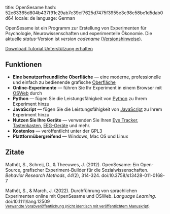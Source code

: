 title: OpenSesame
hash: 52e63365d804b437f91c29ab7c39cf7625d7475f3955e3c98c58be1d5dab0d64
locale: de
language: German

OpenSesame ist ein Programm zur Erstellung von Experimenten für Psychologie, Neurowissenschaften und experimentelle Ökonomie. Die aktuelle $status$-Version ist $version$ *$codename$* ([Versionshinweise](http://osdoc.cogsci.nl/$branch$/notes/$notes$)).

<div class="btn-group" role="group" aria-label="...">
  <a role="button" class="btn btn-success" href="%url:download%">
		<span class="glyphicon glyphicon-download" aria-hidden="true"></span>
		Download
	 </a>
  <a role="button" class="btn btn-success" href="%url:beginner%">
  <span class="glyphicon glyphicon-education" aria-hidden="true"></span>
  	Tutorial
  </a>
  <a role="button" class="btn btn-success" href="https://professional.cogsci.nl/">
  <span class="glyphicon glyphicon-comment" aria-hidden="true"></span>
  Unterstützung erhalten</a>
</div>

## Funktionen

- __Eine benutzerfreundliche Oberfläche__ — eine moderne, professionelle und einfach zu bedienende grafische [Oberfläche](%link:manual/interface%)
- __Online-Experimente__ — führen Sie Ihr Experiment in einem Browser mit [OSWeb](%link:manual/osweb/workflow%) durch
- __Python__ — fügen Sie die Leistungsfähigkeit von [Python](%link:manual/python/about%) zu Ihrem Experiment hinzu
- __JavaScript__ — fügen Sie die Leistungsfähigkeit von [JavaScript](%link:manual/python/about%) zu Ihrem Experiment hinzu
- __Nutzen Sie Ihre Geräte__ — verwenden Sie Ihren [Eye Tracker](%link:pygaze%), [Tastenkasten](%link:buttonbox%), [EEG-Geräte](%link:parallel%) und mehr.
- __Kostenlos__ — veröffentlicht unter der GPL3
- __Plattformübergreifend__ — Windows, Mac OS und Linux

## Zitate

Mathôt, S., Schreij, D., & Theeuwes, J. (2012). OpenSesame: Ein Open-Source, grafischer Experiment-Builder für die Sozialwissenschaften. *Behavior Research Methods*, *44*(2), 314-324. doi:10.3758/s13428-011-0168-7

Mathôt, S., & March, J. (2022). Durchführung von sprachlichen Experimenten online mit OpenSesame und OSWeb. *Language Learning*. doi:10.1111/lang.12509
<br /><small>[Verwandte Vorabveröffentlichung (nicht identisch mit veröffentlichtem Manuskript)](https://doi.org/10.31234/osf.io/wnryc)</small>

